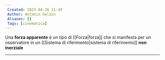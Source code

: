 ```yaml
---
 Created: 2023-04-26 11:49
 Author: Antonio Gelain
 Aliases: []
 Tags: [cinematica]
---
```


Una **forza apparente** è un tipo di [[Forza|forza]] che si manifesta per un osservatore in un [[Sistema di riferimento|sistema di riferimento]] **non inerziale**

---

